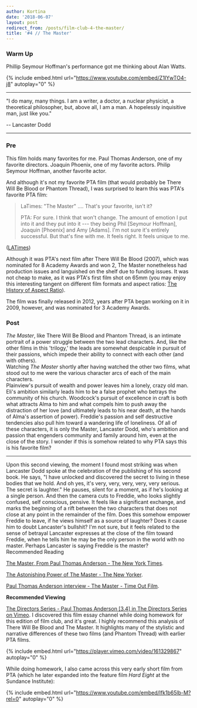 ```yaml
---
author: Kortina
date: '2018-06-07'
layout: post
redirect_from: /posts/film-club-4-the-master/
title: '#4 // The Master'
---
```


### Warm Up

Phillip Seymour Hoffman's performance got me thinking about Alan Watts.

{% include embed.html url="https://www.youtube.com/embed/Z1IYwTO4-j8" autoplay="0" %}

* * *

"I do many, many things. I am a writer, a doctor, a nuclear physicist, a theoretical philosopher, but, above all, I am a man. A hopelessly inquisitive man, just like you."

-- Lancaster Dodd

* * *

### Pre

This film holds many favorites for me. Paul Thomas Anderson, one of my favorite directors. Joaquin Phoenix, one of my favorite actors. Philip Seymour Hoffman, another favorite actor.

And although it's not my favorite PTA film (that would probably be There Will Be Blood or Phantom Thread), I was surprised to learn this was PTA's favorite PTA film:

> LaTimes: "The Master" .... That's your favorite, isn't it?
> 
> PTA: For sure. I think that won't change. The amount of emotion I put into it and they put into it --- they being Phil [Seymour Hoffman], Joaquin [Phoenix] and Amy [Adams]. I'm not sure it's entirely successful. But that's fine with me. It feels right. It feels unique to me.

([LATimes](http://www.latimes.com/entertainment/envelope/la-en-mn-paul-thomas-anderson-phantom-thread-oscars-20180220-htmlstory.html))

Although it was PTA's next film after There Will Be Blood (2007), which was nominated for 8 Academy Awards and won 2, The Master nonetheless had production issues and languished on the shelf due to funding issues. It was not cheap to make, as it was PTA's first film shot on 65mm (you may enjoy this interesting tangent on different film formats and aspect ratios: [The History of Aspect Ratio](https://vimeo.com/68830569)).

The film was finally released in 2012, years after PTA began working on it in 2009, however, and was nominated for 3 Academy Awards.

### Post

*The Master*, like There Will Be Blood and Phantom Thread, is an intimate portrait of a power struggle between the two lead characters. And, like the other films in this 'trilogy,' the leads are somewhat despicable in pursuit of their passions, which impede their ability to connect with each other (and with others).\
Watching *The Master* shortly after having watched the other two films, what stood out to me were the various character arcs of each of the main characters.\
Plainview's pursuit of wealth and power leaves him a lonely, crazy old man. Eli's ambition similarly leads him to be a false prophet who betrays the community of his church. Woodcock's pursuit of excellence in craft is both what attracts Alma to him and what compels him to push away the distraction of her love (and ultimately leads to his near death, at the hands of Alma's assertion of power). Freddie's passion and self destructive tendencies also pull him toward a wandering life of loneliness. Of all of these characters, it is only the Master, Lancaster Dodd, who's ambition and passion that engenders community and family around him, even at the close of the story. I wonder if this is somehow related to why PTA says this is his favorite film?

* * *

Upon this second viewing, the moment I found most striking was when Lancaster Dodd spoke at the celebration of the publishing of his second book. He says, "I have unlocked and discovered the secret to living in these bodies that we hold. And oh yes, it's very, very, very, very, very serious. The secret is laughter." He pauses, silent for a moment, as if he's looking at a single person. And then the camera cuts to Freddie, who looks slightly confused, self conscious, pensive. It feels like a significant exchange, and marks the beginning of a rift between the two characters that does not close at any point in the remainder of the film. Does this somehow empower Freddie to leave, if he views himself as a source of laughter? Does it cause him to doubt Lancaster's bullshit? I'm not sure, but it feels related to the sense of betrayal Lancaster expresses at the close of the film toward Freddie, when he tells him he may be the only person in the world with no master. Perhaps Lancaster is saying Freddie is the master?\
Recommended Reading

[The Master, From Paul Thomas Anderson - The New York Times](https://www.nytimes.com/2012/09/14/movies/review-the-master-from-paul-thomas-anderson.html).

[The Astonishing Power of The Master - The New Yorker](https://www.newyorker.com/culture/richard-brody/the-astonishing-power-of-the-master).

[Paul Thomas Anderson interview - The Master - Time Out Film](https://www.timeout.com/london/film/paul-thomas-anderson-interview).

**Recommended Viewing**

[The Directors Series - Paul Thomas Anderson [3.4] in The Directors Series on Vimeo](https://vimeo.com/channels/directorsseries/161329867). I discovered this film essay channel while doing homework for this edition of film club, and it's great. I highly recommend this analysis of There Will Be Blood and The Master. It highlights many of the stylistic and narrative differences of these two films (and Phantom Thread) with earlier PTA films.

{% include embed.html url="https://player.vimeo.com/video/161329867" autoplay="0" %}

While doing homework, I also came across this very early short film from PTA (which he later expanded into the feature film *Hard Eight* at the Sundance Institute):

{% include embed.html url="https://www.youtube.com/embed/lfk1b65lb-M?rel=0" autoplay="0" %}